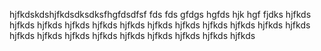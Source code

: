 hjfkdskdshjfkdsdksdksfhgfdsdfsf
fds
fds
gfdgs
hgfds
hjk
hgf
fjdks
hjfkds
hjfkds
hjfkds
hjfkds
hjfkds
hjfkds
hjfkds
hjfkds
hjfkds
hjfkds
hjfkds
hjfkds
hjfkds
hjfkds
hjfkds
hjfkds
hjfkds
hjfkds
hjfkds
hjfkds
hjfkds
